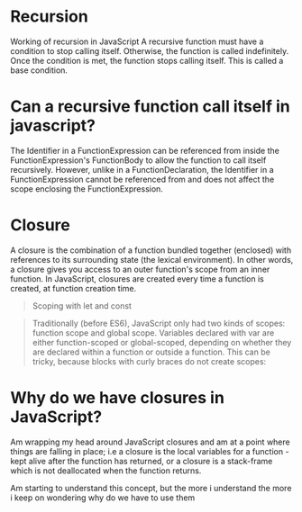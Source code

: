 # Recursion
Working of recursion in JavaScript A recursive function 
must have a condition to stop calling itself. Otherwise, the function is called indefinitely. Once the condition is met, the function stops calling itself. This is called a base condition.
# Can a recursive function call itself in javascript?
The Identifier in a FunctionExpression can be referenced from inside the FunctionExpression's FunctionBody to allow the function to call itself recursively. However, unlike in a FunctionDeclaration, the Identifier
in a FunctionExpression cannot be referenced from and does not affect the scope enclosing the FunctionExpression.
# Closure
A closure is the combination of a function bundled together (enclosed) with references to its surrounding state (the lexical environment). In other words, a closure gives you access to an outer function's scope from an inner function. 
In JavaScript, closures are created every time a function is created, at function creation time.
>Scoping with let and const

>Traditionally (before ES6), JavaScript only had two kinds of scopes: function scope and global scope. Variables declared with var are either function-scoped or global-scoped, depending on whether they are declared within a
>function or outside a function. This can be tricky, because blocks with curly braces do not create scopes:
# Why do we have closures in JavaScript?
Am wrapping my head around JavaScript closures and am at a point where things are falling in place; i.e a closure is the local variables for a function - kept alive after the function has returned, or a closure is a stack-frame which is not deallocated when the function returns.

Am starting to understand this concept, but the more i understand the more i keep on wondering why do we have to use them
